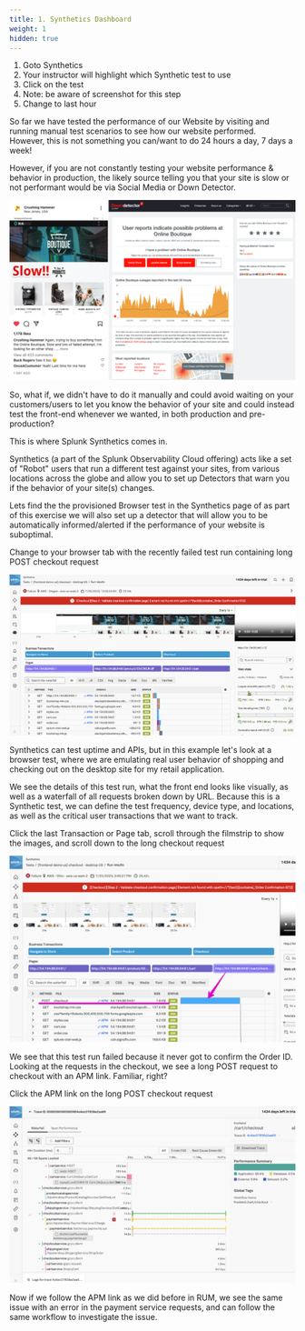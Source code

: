 ```yaml
---
title: 1. Synthetics Dashboard
weight: 1
hidden: true
---
```


1. Goto Synthetics
2. Your instructor will highlight which Synthetic test to use
3. Click on the test
4. Note: be aware of screenshot for this step
5. Change to last hour

So far we have tested the performance of our Website by visiting and running manual test scenarios to see how our website performed.  
However, this is not something you can/want to do 24 hours a day, 7 days a week!

However, if you are not constantly testing your website performance & behavior in production, the likely source telling you that your site is slow or not performant would be via Social Media or Down Detector.

![social media](../images/social-media-post.png)

So, what if, we didn't have to do it manually and could avoid waiting on your customers/users to let you know the behavior of your site and could instead test the front-end whenever we wanted, in both production and pre-production?

This is where Splunk Synthetics comes in.

Synthetics (a part of the Splunk Observability Cloud offering) acts like a set of "Robot" users that run a different test against your sites, from various locations across the globe and allow you to set up Detectors that warn you if the behavior of your site(s) changes.

Lets find the the provisioned Browser test in the Synthetics page of as part of this exercise we will also set up a detector that will allow you to be automatically informed/alerted if the performance of your website is suboptimal.

Change to your browser tab with the recently failed test run containing long POST checkout request

![Synthetics test run details](../images/test-run.png?width=50vw)

Synthetics can test uptime and APIs, but in this example let's look at a browser test, where we are emulating real user behavior of shopping and checking out on the desktop site for my retail application.

We see the details of this test run, what the front end looks like visually, as well as a waterfall of all requests broken down by URL. Because this is a Synthetic test, we can define the test frequency, device type, and locations, as well as the critical user transactions that we want to track.

Click the last Transaction or Page tab, scroll through the filmstrip to show the images, and scroll down to the long checkout request

![Checkout requests](../images/failed-run-example.png?width=50vw)

We see that this test run failed because it never got to confirm the Order ID. Looking at the requests in the checkout, we see a long POST request to checkout with an APM link. Familiar, right?

Click the APM link on the long POST checkout request

![Checkout requests](../images/syn-apm.png?width=50vw)

Now if we follow the APM link as we did before in RUM, we see the same issue with an error in the payment service requests, and can follow the same workflow to investigate the issue.
